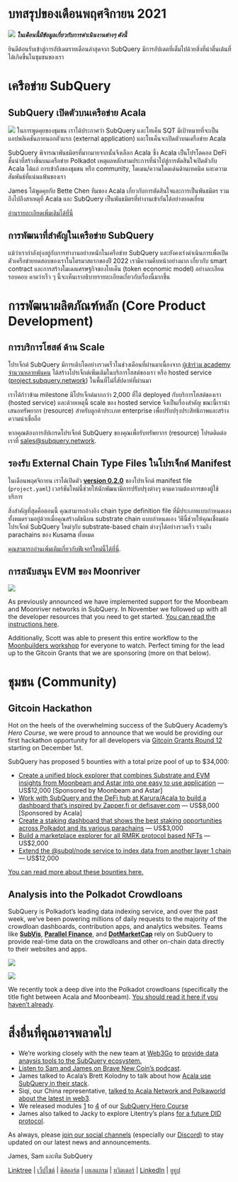 # บทสรุปของเดือนพฤศจิกายน 2021

![](https://miro.medium.com/max/1400/1*qzKzZnWY2ao3tiffwwugXQ.png) **_ในเดือนนี้มีข้อมูลเกี่ยวกับการดำเนินงานต่างๆ ดังนี้_**

ยินดีต้อนรับเข้าสู่การอัปเดตรายเดือนล่าสุดจาก SubQuery มีการอัปเดตที่เต็มไปด้วยสิ่งที่น่าตื่นเต้นที่ได้เกิดขึ้นในชุมชนของเรา

# เครือข่าย SubQuery

## SubQuery เปิดตัวบนเครือข่าย Acala

![](https://miro.medium.com/max/600/0*SJ1TWt1sGwUWqvuI.gif) ในการพูดคุยของชุมชน เราได้ประกาศว่า SubQuery และโทเค็น SQT มีเป้าหมายที่จะเป็นแอปพลิเคชันภายนอกตัวแรก (external application) และโทเค็นจะเปิดตัวบนเครือข่าย Acala

SubQuery พิจารณาพันธมิตรที่มากมายจากนั้นจึงเลือก Acala ซึ่ง Acala เป็นโปรโตคอล DeFi ชั้นนำที่สร้างขึ้นบนเครือข่าย Polkadot เหตุผลหลักสามประการที่นำไปสู่การตัดสินใจเปิดตัวกับ Acala ได้แก่ การเข้าถึงของชุมชน หรือ community, โดเมน/ความโดดเด่นด้านเทคนิค และความสัมพันธ์ที่แน่นแฟ้นของเรา

James ได้พูดคุยกับ Bette Chen ทีมของ Acala เกี่ยวกับการตัดสินใจและการเป็นพันธมิตร รวมถึงไปถึงสาเหตุที่ Acala และ SubQuery เป็นพันธมิตรที่ทำงานเข้ากันได้อย่างยอดเยี่ยม

[อ่านรายละเอียดเพิ่มเติมได้ที่นี่](https://blog.subquery.network/blogs/20211125-subquery-network-acala.html)

## การพัฒนาที่สำคัญในเครือข่าย SubQuery

แม้ว่าเรากำลังยุ่งอยู่กับการทำงานอย่างหนักในเครือข่าย SubQuery และยังคงเร่งดำเนินการเพื่อเปิดตัวเครือข่ายทดสอบของเราในไตรมาสแรกของปี 2022 เรามีความคืบหน้าอย่างมาก เกี่ยวกับ smart contract และการสร้างโมเดลเศรษฐกิจของโทเค็น (token economic model) อย่างละเอียดรอบคอบ คาดว่าเร็ว ๆ นี้จะเห็นเราอธิบายรายละเอียดเกี่ยวกับเรื่องนี้มากขึ้น

# การพัฒนาผลิตภัณฑ์หลัก (Core Product Development)

## การบริการโฮสต์ ด้าน Scale

โปรเจ็กต์ SubQuery มีการเติบโตอย่างรวดเร็วในช่วงเดือนที่ผ่านมาเนื่องจาก  [ผู้เข้าร่วม academy จำนวนหลายพันคน](https://blog.subquery.network/blogs/20211018-subquery-launches-the-subquery-academy.html) ได้สร้างโปรเจ็กต์เพิ่มเติมในบริการโฮสต์ของเรา หรือ hosted service  ([project.subquery.network](https://project.subquery.network/))  ในพื้นที่ไม่กี่สัปดาห์ที่ผ่านมา

เราได้ก้าวข้าม milestone มีโปรเจ็กต์มากกว่า 2,000 ที่ได้ deployed กับบริการโฮสต์ของเรา (hosted service) และด้วยเหตุนี้ scale ของ hosted service จึงเป็นเรื่องสำคัญ ขณะนี้เรานำเสนอทรัพยากร (resource) สำหรับลูกค้าประเภท enterprise เพื่อปรับปรุงประสิทธิภาพและสร้างความน่าเชื่อถือ

หากคุณต้องการอัปเกรดโปรเจ็กต์ SubQuery ของคุณเพื่อรับทรัพยากร (resource) โปรดติดต่อเราที่ [sales@subquery.network](mailto:sales@subquery.network).

## รองรับ External Chain Type Files ในโปรเจ็กต์ Manifest

ในเดือนพฤศจิกายน เราได้เปิดตัว  [**version 0.2.0**](https://doc.subquery.network/create/manifest/)  ของโปรเจ็กต์ manifest file (`project.yaml`) เวอร์ชันใหม่นี้ช่วยให้นักพัฒนามีการปรับปรุงต่างๆ ตามความต้องการของผู้ใช้บริการ

สิ่งสำคัญที่สุดคือตอนนี้ คุณสามารถอ้างอิง chain type definition file ที่มีประเภทแบบกำหนดเองทั้งหมดรวมอยู่ด้วยเมื่อคุณสร้างดัชนีบน substrate chain แบบกำหนดเอง วิธีนี้ช่วยให้คุณเชื่อมต่อโปรเจ็กต์ SubQuery ใหม่ๆกับ substrate-based chain ต่างๆได้อย่างรวดเร็ว รวมถึง parachains ของ Kusama ทั้งหมด

[คุณสามารถอ่านเพิ่มเติมเกี่ยวกับฟีเจอร์ใหม่นี้ได้ที่นี่](https://blog.subquery.network/blogs/20211105-november-technical-update.html#support-for-external-chain-type-files-in-project-manifest).

## การสนับสนุน EVM ของ Moonriver

![](https://miro.medium.com/max/600/0*B27QVtvcR6nXA9ff.gif)

As previously announced we have implemented support for the Moonbeam and Moonriver networks in SubQuery. In November we followed up with all the developer resources that you need to get started.  [You can read the instructions here](https://blog.subquery.network/blogs/20211105-november-technical-update.html#moonbeam-evm-support).

Additionally, Scott was able to present this entire workflow to the  [Moonbuilders workshop](https://www.crowdcast.io/e/moonbuilders-ws/10)  for everyone to watch. Perfect timing for the lead up to the Gitcoin Grants that we are sponsoring (more on that below).

# ชุมชน (Community)

## Gitcoin Hackathon

Hot on the heels of the overwhelming success of the SubQuery Academy’s  _Hero Course_, we were proud to announce that we would be providing our first hackathon opportunity for all developers via  [Gitcoin Grants Round 12](https://gitcoin.co/hackathon/gr12/?org=subquery)  starting on December 1st.

SubQuery has proposed 5 bounties with a total prize pool of up to $34,000:

-   [Create a unified block explorer that combines Substrate and EVM insights from Moonbeam and Astar into one easy to use application](https://gitcoin.co/issue/subquery/grants/1)  — US$12,000 [Sponsored by Moonbeam and Astar]
-   [Work with SubQuery and the DeFi hub at Karura/Acala to build a dashboard that’s inspired by Zapper.fi or defisaver.com](https://gitcoin.co/issue/subquery/grants/2)  — US$8,000 [Sponsored by Acala]
-   [Create a staking dashboard that shows the best staking opportunities across Polkadot and its various parachains](https://gitcoin.co/issue/subquery/grants/3)  — US$3,000
-   [Build a marketplace explorer for all RMRK protocol based NFTs](https://gitcoin.co/issue/subquery/grants/4)  — US$2,000
-   [Extend the @subql/node service to index data from another layer 1 chain](https://gitcoin.co/issue/subquery/grants/5)  — US$12,000

[You can read more about these bounties here.](https://blog.subquery.network/blogs/20211120-gitcoin12-hackathon.html)

## Analysis into the Polkadot Crowdloans

SubQuery is Polkadot’s leading data indexing service, and over the past week, we’ve been powering millions of daily requests to the majority of the crowdloan dashboards, contribution apps, and analytics websites. Teams like  [**SubVis**](https://www.subvis.io/),  [**Parallel Finance**](https://parallel.fi/), and  [**DotMarketCap**](https://dotmarketcap.com/)  rely on SubQuery to provide real-time data on the crowdloans and other on-chain data directly to their websites and apps.

![](https://miro.medium.com/max/60/0*HfsoOwpat76ip6Jg?q=20)

![](https://miro.medium.com/max/700/0*HfsoOwpat76ip6Jg)

We recently took a deep dive into the Polkadot crowdloans (specifically the title fight between Acala and Moonbeam).  [You should read it here if you haven’t already](https://blog.subquery.network/blogs/20211124-polkadot-crowdloans.html).

# สิ่งอื่นที่คุณอาจพลาดไป

-   We’re working closely with the new team at  [Web3Go](https://www.web3go.xyz/)  to  [provide data anaysis tools to the SubQuery ecosystem.](https://blog.subquery.network/customer_announcements/20211110-web3go.html)
-   [Listen to Sam and James on Brave New Coin’s podcast](https://bravenewcoin.com/insights/podcasts/subquery-connecting-the-dots-on-polkadot).
-   James talked to Acala’s Brett Kolodny to talk about how  [Acala use SubQuery in their stack](https://www.youtube.com/watch?v=Wbxwj8K67Lw).
-   Siqi, our China representative,  [talked to Acala Network and Polkaworld about the latest in web3](https://www.huoxing24.com/live/24313016).
-   We released modules  [1](https://doc.subquery.network/academy/herocourse/module1/)  to  [4](https://doc.subquery.network/academy/herocourse/module4/)  of our  [SubQuery Hero Course](https://blog.subquery.network/blogs/20211018-subquery-launches-the-subquery-academy.html)
-   James also talked to Jacky to explore Litentry’s plans  [for a future DID protocol](https://www.youtube.com/watch?v=Rqlpo9QIVyk).

As always, please  [join our social channels](https://linktr.ee/subquerynetwork)  (especially our  [Discord](https://discord.com/invite/subquery)) to stay updated on our latest news and announcements.

James, Sam และทีม SubQuery

[Linktree](https://linktr.ee/subquerynetwork)  |  [เว็ปไซต์](https://subquery.network/)  |  [ดิสคอร์ต](https://discord.com/invite/78zg8aBSMG)  |  [เทเลแกรม](https://t.me/subquerynetwork)  |  [ทวิตเตอร์](https://twitter.com/subquerynetwork)  |  [LinkedIn](https://www.linkedin.com/company/subquery)  |  [ยูทูป](https://www.youtube.com/channel/UCi1a6NUUjegcLHDFLr7CqLw)
